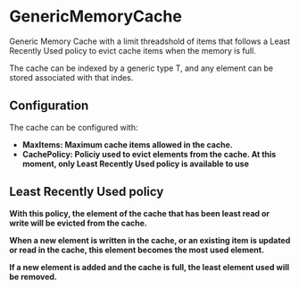 # GenericMemoryCache
Generic Memory Cache with a limit threadshold of items that follows a Least Recently Used policy to evict cache items when the memory is full.

The cache can be indexed by a generic type T, and any element can be stored associated with that indes.

## Configuration
The cache can be configured with:

<ul>
  <li><strong>MaxItems:<strong> Maximum cache items allowed in the cache. </li>
  <li><strong>CachePolicy:<strong> Policiy used to evict elements from the cache. At this moment, only Least Recently Used policy is available to use</li>
</ul>

## Least Recently Used policy
With this policy, the element of the cache that has been least read or write will be evicted from the cache.

When a new element is written in the cache, or an existing item is updated or read in the cache, this element becomes the most used element.

If a new element is added and the cache is full, the least element used will be removed.
